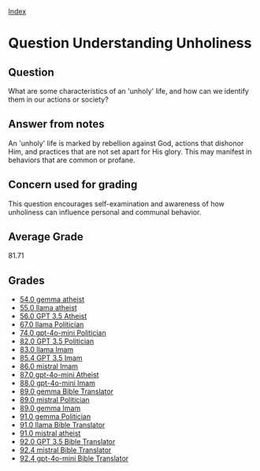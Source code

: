 
[Index](../../index.md)
# Question Understanding Unholiness
## Question
What are some characteristics of an 'unholy' life, and how can we identify them in our actions or society?

## Answer from notes
An 'unholy' life is marked by rebellion against God, actions that dishonor Him, and practices that are not set apart for His glory. This may manifest in behaviors that are common or profane.

## Concern used for grading
This question encourages self-examination and awareness of how unholiness can influence personal and communal behavior.

## Average Grade
81.71

## Grades
 * [54.0 gemma atheist](../answers/gemma_atheist/Understanding_Unholiness.md)
 * [55.0 llama atheist](../answers/llama_atheist/Understanding_Unholiness.md)
 * [56.0 GPT 3.5 Atheist](../answers/GPT_3.5_Atheist/Understanding_Unholiness.md)
 * [67.0 llama Politician](../answers/llama_Politician/Understanding_Unholiness.md)
 * [74.0 gpt-4o-mini Politician](../answers/gpt-4o-mini_Politician/Understanding_Unholiness.md)
 * [82.0 GPT 3.5 Politician](../answers/GPT_3.5_Politician/Understanding_Unholiness.md)
 * [83.0 llama Imam](../answers/llama_Imam/Understanding_Unholiness.md)
 * [85.4 GPT 3.5 Imam](../answers/GPT_3.5_Imam/Understanding_Unholiness.md)
 * [86.0 mistral Imam](../answers/mistral_Imam/Understanding_Unholiness.md)
 * [87.0 gpt-4o-mini Atheist](../answers/gpt-4o-mini_Atheist/Understanding_Unholiness.md)
 * [88.0 gpt-4o-mini Imam](../answers/gpt-4o-mini_Imam/Understanding_Unholiness.md)
 * [89.0 gemma Bible Translator](../answers/gemma_Bible_Translator/Understanding_Unholiness.md)
 * [89.0 mistral Politician](../answers/mistral_Politician/Understanding_Unholiness.md)
 * [89.0 gemma Imam](../answers/gemma_Imam/Understanding_Unholiness.md)
 * [91.0 gemma Politician](../answers/gemma_Politician/Understanding_Unholiness.md)
 * [91.0 llama Bible Translator](../answers/llama_Bible_Translator/Understanding_Unholiness.md)
 * [91.0 mistral atheist](../answers/mistral_atheist/Understanding_Unholiness.md)
 * [92.0 GPT 3.5 Bible Translator](../answers/GPT_3.5_Bible_Translator/Understanding_Unholiness.md)
 * [92.4 mistral Bible Translator](../answers/mistral_Bible_Translator/Understanding_Unholiness.md)
 * [92.4 gpt-4o-mini Bible Translator](../answers/gpt-4o-mini_Bible_Translator/Understanding_Unholiness.md)
